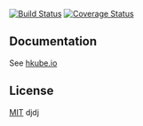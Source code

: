 [![Build Status](https://travis-ci.org/kube-HPC/task-executor.svg?branch=master)](https://travis-ci.org/kube-HPC/task-executor)
[![Coverage Status](https://coveralls.io/repos/github/kube-HPC/task-executor/badge.svg?branch=master)](https://coveralls.io/github/kube-HPC/task-executor?branch=master)

## Documentation

See [hkube.io](http://hkube.io/)

## License

  [MIT](LICENSE)
djdj